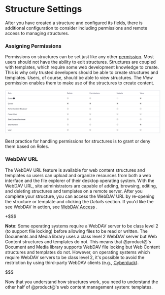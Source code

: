 # Structure Settings [](id=structure-settings)

After you have created a structure and configured its fields, there is
additional configuration to consider including permissions and remote access to
managing structures.

### Assigning Permissions [](id=assigning-permissions)

Permissions on structures can be set just like any other 
[permission](discover/portal/-/knowledge_base/7.1/roles-and-permissions).
Most users should not have the ability to edit structures. Structures are
coupled with templates, which require some web development knowledge to create.
This is why only trusted developers should be able to create structures and
templates. Users, of course, should be able to view structures. The *View*
permission enables them to make use of the structures to create content.

![Figure 1: You're able to assign structure permissions via the *Actions* button.](../../../../../images/web-content-structure-permissions.png)

Best practice for handling permissions for structures is to grant or deny them
based on Roles.

### WebDAV URL [](id=webdav-url)

The WebDAV URL feature is available for web content structures and templates so
users can upload and organize resources from both a web interface and the file
explorer of their desktop operating system. With the WebDAV URL, site
administrators are capable of adding, browsing, editing, and deleting structures
and templates on a remote server. After you complete your structure, you can
access the WebDAV URL by re-opening the structure or template and clicking the
*Details* section. If you'd like the see WebDAV in action, see 
[WebDAV Access](/discover/portal/-/knowledge_base/7-1/publishing-files#desktop-access-to-documents-and-media)
.

+$$$

**Note:** Some operating systems require a WebDAV server to be class level 2
(to support file locking) before allowing files to be read or written. The
Documents and Media library uses a class level 2 WebDAV server but Web Content
structures and templates do not. This means that @product@'s Document and Media
library supports WebDAV file locking but Web Content structures and templates do
not. However, on operating systems which require WebDAV servers to be class
level 2, it's possible to avoid the restriction by using third-party WebDAV
clients (e.g., [Cyberduck](http://cyberduck.ch)).

$$$

Now that you understand how structures work, you need to understand the other
half of @product@'s web content management system: templates.
